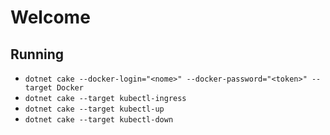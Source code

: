 # Welcome

## Running

* `dotnet cake --docker-login="<nome>" --docker-password="<token>" --target Docker`
* `dotnet cake --target kubectl-ingress`
* `dotnet cake --target kubectl-up`
* `dotnet cake --target kubectl-down`

